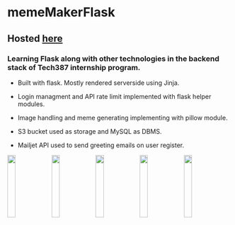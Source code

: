 # memeMakerFlask
## Hosted [here](http://139.162.172.220/)

### Learning Flask along with other technologies in the backend stack of Tech387 internship program.

* Built with flask. Mostly rendered serverside using Jinja.

* Login managment and API rate limit implemented with flask helper modules.

* Image handling and meme generating implementing with pillow module.

* S3 bucket used as storage and MySQL as DBMS.

* Mailjet API used to send greeting emails on user register.

<p float="left">
  <img src="https://user-images.githubusercontent.com/92021842/205360362-ae561787-4a36-4b66-87fa-e28995b14118.png" width="19%" />
  <img src="https://user-images.githubusercontent.com/92021842/205360560-0f523edf-a7fa-4859-a789-eb6a276f2c45.png" width="19%" />
  <img src="https://user-images.githubusercontent.com/92021842/205360764-e57f32fe-cc87-4bba-a5ea-51b6b186d6e7.png" width="19%" />
  <img src="https://user-images.githubusercontent.com/92021842/205360907-bc66c761-c975-479d-b9f3-7677f560b2be.png" width="19%" />
  <img src="https://user-images.githubusercontent.com/92021842/205361063-c8e56733-16da-49e5-af9f-80b1084a7af9.png" width="19%" />
</p>
